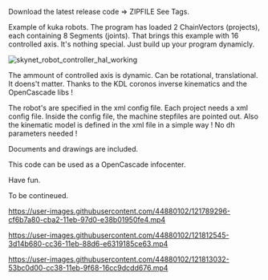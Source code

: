 


Download the latest release code => ZIPFILE
See Tags.

Example of kuka robots. The program has loaded 2 ChainVectors (projects), each containing 8 Segments (joints). 
That brings this example with 16 controlled axis. It's nothing special. Just build up your program dynamicly.

![skynet_robot_controller_hal_working](https://user-images.githubusercontent.com/44880102/99879792-13823800-2bdd-11eb-8c40-29b79d8a18e5.png)

The ammount of controlled axis is dynamic. Can be rotational, translational.
It doens't matter. Thanks to the KDL coronos inverse kinematics and the OpenCascade libs !

The robot's are specified in the xml config file.
Each project needs a xml config file. Inside the config file, the machine stepfiles are pointed out. Also the kinematic model is defined in the xml file in
a simple way ! No dh parameters needed !

Documents and drawings are included.

This code can be used as a OpenCascade infocenter.

Have fun.

To be contineued.


https://user-images.githubusercontent.com/44880102/121789296-cf6b7a80-cba2-11eb-97d0-e38b01950fe4.mp4


https://user-images.githubusercontent.com/44880102/121812545-3d14b680-cc36-11eb-88d6-e6319185ce63.mp4


https://user-images.githubusercontent.com/44880102/121813032-53bc0d00-cc38-11eb-9f68-16cc9dcdd676.mp4

